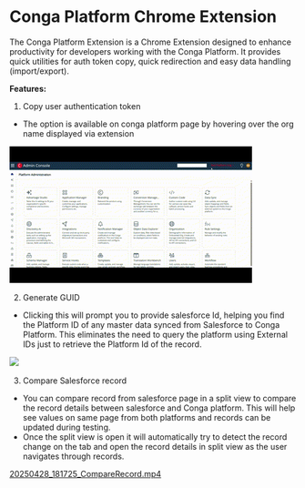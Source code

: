# Conga Platform Chrome Extension

The Conga Platform Extension is a Chrome Extension designed to enhance productivity for developers working with the Conga Platform. It provides quick utilities for auth token copy, quick redirection and easy data handling (import/export).

**Features:**

1) Copy user authentication token

* The option is available on conga platform page by hovering over the org name displayed via extension

![](assets/20250428_175141_CopyAuthToken.gif)

2) Generate GUID

* Clicking this will prompt you to provide salesforce Id, helping you find the Platform ID of any master data synced from Salesforce to Conga Platform. This eliminates the need to query the platform using External IDs just to retrieve the Platform Id of the record.

![](assets/20250428_180258_GenerateGUID.gif)

3) Compare Salesforce record

* You can compare record from salesforce page in a split view to compare the record details between salesforce and Conga platform. This will help see values on same page from both platforms and records can be updated during testing.
* Once the split view is open it will automatically try to detect the record change on the tab and open the record details in split view as the user navigates through records.

[20250428_181725_CompareRecord.mp4](assets/20250428_181725_CompareRecord.mp4)

